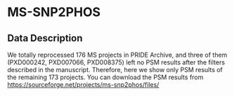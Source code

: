 # MS-SNP2PHOS
## Data Description
We totally reprocessed 176 MS projects in PRIDE Archive, and three of them (PXD000242, PXD007066, PXD008375) left no PSM results after the filters described in the manuscript. Therefore, here we show only PSM results of the remaining 173 projects.
You can download the PSM results from https://sourceforge.net/projects/ms-snp2phos/files/
